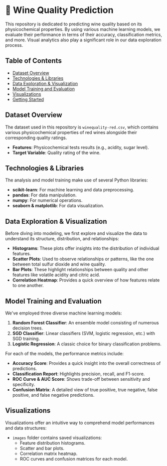 # 🍷 Wine Quality Prediction

This repository is dedicated to predicting wine quality based on its physicochemical properties. By using various machine learning models, we evaluate their performance in terms of their accuracy, classification metrics, and more. Visual analytics also play a significant role in our data exploration process.

## Table of Contents

- [Dataset Overview](#dataset-overview)
- [Technologies & Libraries](#technologies--libraries)
- [Data Exploration & Visualization](#data-exploration--visualization)
- [Model Training and Evaluation](#model-training-and-evaluation)
- [Visualizations](#visualizations)
- [Getting Started](#getting-started)

## Dataset Overview

The dataset used in this repository is `winequality-red.csv`, which contains various physicochemical properties of red wines alongside their corresponding quality ratings.

- **Features**: Physicochemical tests results (e.g., acidity, sugar level).
- **Target Variable**: Quality rating of the wine.

## Technologies & Libraries

The analysis and model training make use of several Python libraries:

- **scikit-learn**: For machine learning and data preprocessing.
- **pandas**: For data manipulation.
- **numpy**: For numerical operations.
- **seaborn & matplotlib**: For data visualization.

## Data Exploration & Visualization

Before diving into modeling, we first explore and visualize the data to understand its structure, distribution, and relationships:

- **Histograms**: These plots offer insights into the distribution of individual features.
- **Scatter Plots**: Used to observe relationships or patterns, like the one between total sulfur dioxide and wine quality.
- **Bar Plots**: These highlight relationships between quality and other features like volatile acidity and citric acid.
- **Correlation Heatmap**: Provides a quick overview of how features relate to one another.

## Model Training and Evaluation

We've employed three diverse machine learning models:

1. **Random Forest Classifier**: An ensemble model consisting of numerous decision trees.
2. **SGD Classifier**: Linear classifiers (SVM, logistic regression, etc.) with SGD training.
3. **Logistic Regression**: A classic choice for binary classification problems.

For each of the models, the performance metrics include:

- **Accuracy Score**: Provides a quick insight into the overall correctness of predictions.
- **Classification Report**: Highlights precision, recall, and F1-score.
- **ROC Curve & AUC Score**: Shows trade-off between sensitivity and specificity.
- **Confusion Matrix**: A detailed view of true positive, true negative, false positive, and false negative predictions.

## Visualizations

Visualizations offer an intuitive way to comprehend model performances and data structures:

- `images` folder contains saved visualizations:
  - Feature distribution histograms.
  - Scatter and bar plots.
  - Correlation matrix heatmap.
  - ROC curves and confusion matrices for each model.


